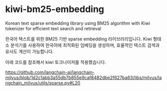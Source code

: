 # kiwi-bm25-embedding
Korean text sparse embedding library using BM25 algorithm with Kiwi tokenizer for efficient text search and retrieval


한국어 텍스트를 위한 BM25 기반 sparse embedding 라이브러리입니다. Kiwi 형태소 분석기를 사용하여 한국어에 최적화된 임베딩을 생성하며, 효율적인 텍스트 검색과 유사도 계산이 가능합니다.

아래 코드를 참조해서 kiwi 토크나이저를 적용했습니다.

https://github.com/langchain-ai/langchain-milvus/blob/1d2c1abb3a55db7b855e9caf8482dbe2f627ba63/libs/milvus/langchain_milvus/utils/sparse.py#L20
